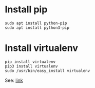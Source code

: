 # Install pip

```
sudo apt install python-pip
sudo apt install python3-pip
```


# Install virtualenv

```
pip install virtualenv
pip3 install virtualenv
sudo /usr/bin/easy_install virtualenv
```

See: [link](https://stackoverflow.com/questions/31133050/virtualenv-command-not-found)

